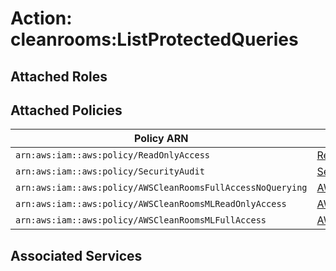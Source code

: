 # Action: cleanrooms:ListProtectedQueries

## Attached Roles

## Attached Policies

| Policy ARN | Policy Name |
|------------|-------------|
| `arn:aws:iam::aws:policy/ReadOnlyAccess` | [ReadOnlyAccess](../policies.md#readonlyaccess) |
| `arn:aws:iam::aws:policy/SecurityAudit` | [SecurityAudit](../policies.md#securityaudit) |
| `arn:aws:iam::aws:policy/AWSCleanRoomsFullAccessNoQuerying` | [AWSCleanRoomsFullAccessNoQuerying](../policies.md#awscleanroomsfullaccessnoquerying) |
| `arn:aws:iam::aws:policy/AWSCleanRoomsMLReadOnlyAccess` | [AWSCleanRoomsMLReadOnlyAccess](../policies.md#awscleanroomsmlreadonlyaccess) |
| `arn:aws:iam::aws:policy/AWSCleanRoomsMLFullAccess` | [AWSCleanRoomsMLFullAccess](../policies.md#awscleanroomsmlfullaccess) |

## Associated Services


